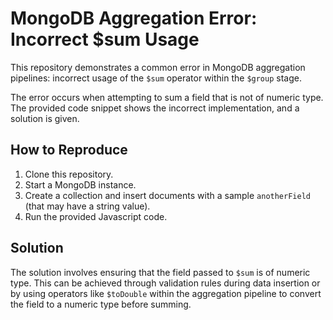 # MongoDB Aggregation Error: Incorrect $sum Usage

This repository demonstrates a common error in MongoDB aggregation pipelines: incorrect usage of the `$sum` operator within the `$group` stage.

The error occurs when attempting to sum a field that is not of numeric type.  The provided code snippet shows the incorrect implementation, and a solution is given.

## How to Reproduce

1. Clone this repository.
2. Start a MongoDB instance.
3. Create a collection and insert documents with a sample `anotherField` (that may have a string value).
4. Run the provided Javascript code.

## Solution

The solution involves ensuring that the field passed to `$sum` is of numeric type.  This can be achieved through validation rules during data insertion or by using operators like `$toDouble` within the aggregation pipeline to convert the field to a numeric type before summing.